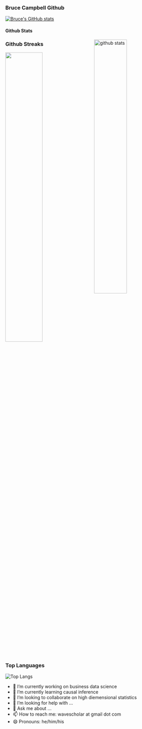 ### Bruce Campbell Github


[![Bruce's GitHub stats](https://github-readme-stats.vercel.app/api?username=brucebcampbell)](https://github.com/brucebcampbell/github-readme-stats)

#### Github Stats
<img src="https://github-readme-stats.vercel.app/api?username=brucebcampbell&show_icons=true&theme=gotham" alt="github stats" width="45%" align="right"/>

### Github Streaks
<img src="https://github-readme-streak-stats.herokuapp.com/?user=brucebcampbell&theme=light" width="48%" >

### Top Languages

![Top Langs](https://github-readme-stats.vercel.app/api/top-langs/?username=brucebcampbell&layout=compact)


- 🔭 I’m currently working on business data science 
- 🌱 I’m currently learning causal inference
- 👯 I’m looking to collaborate on high diemensional statistics
- 🤔 I’m looking for help with ...
- 💬 Ask me about ...
- 📫 How to reach me: wavescholar at gmail dot com
- 😄 Pronouns: he/him/his

